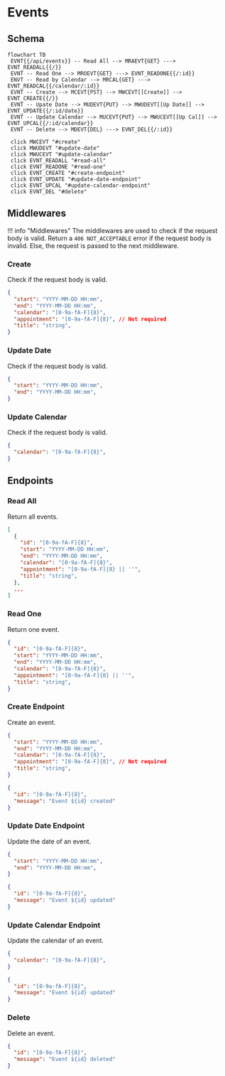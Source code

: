 # Events

## Schema

```mermaid
flowchart TB
 EVNT{{/api/events}} -- Read All --> MRAEVT{GET} ---> EVNT_READALL{{/}}
 EVNT -- Read One --> MROEVT{GET} ---> EVNT_READONE{{/:id}}
 ENVT -- Read by Calendar --> MRCAL{GET} ---> EVNT_READCAL{{/calendar/:id}}
 EVNT -- Create --> MCEVT{PST} --> MWCEVT[[Create]] --> EVNT_CREATE{{/}}
 EVNT -- Upate Date --> MUDEVT{PUT} --> MWUDEVT[[Up Date]] --> EVNT_UPDATE{{/:id/date}}
 EVNT -- Update Calendar --> MUCEVT{PUT} --> MWUCEVT[[Up Cal]] --> EVNT_UPCAL{{/:id/calendar}}
 EVNT -- Delete --> MDEVT{DEL} ---> EVNT_DEL{{/:id}}

 click MWCEVT "#create"
 click MWUDEVT "#update-date"
 click MWUCEVT "#update-calendar"
 click EVNT_READALL "#read-all"
 click EVNT_READONE "#read-one"
 click EVNT_CREATE "#create-endpoint"
 click EVNT_UPDATE "#update-date-endpoint"
 click EVNT_UPCAL "#update-calendar-endpoint"
 click EVNT_DEL "#delete"
```

## Middlewares

!!! info "Middlewares"
    The middlewares are used to check if the request body is valid.
    Return a `406 NOT_ACCEPTABLE` error if the request body is invalid.
    Else, the request is passed to the next middleware.

### Create

Check if the request body is valid.

```json title="Request Body"
{
  "start": "YYYY-MM-DD HH:mm",
  "end": "YYYY-MM-DD HH:mm",
  "calendar": "[0-9a-fA-F]{8}",
  "appointment": "[0-9a-fA-F]{8}", // Not required
  "title": "string",
}
```

### Update Date

Check if the request body is valid.

```json title="Request Body"
{
  "start": "YYYY-MM-DD HH:mm",
  "end": "YYYY-MM-DD HH:mm",
}
```

### Update Calendar

Check if the request body is valid.

```json title="Request Body"
{
  "calendar": "[0-9a-fA-F]{8}",
}
```

## Endpoints

### Read All

Return all events.

```json title="Response Body"
[
  {
    "id": "[0-9a-fA-F]{8}",
    "start": "YYYY-MM-DD HH:mm",
    "end": "YYYY-MM-DD HH:mm",
    "calendar": "[0-9a-fA-F]{8}",
    "appointment": "[0-9a-fA-F]{8} || ''",
    "title": "string",
  },
  ...
]
```

### Read One

Return one event.

```json title="Response Body"
{
  "id": "[0-9a-fA-F]{8}",
  "start": "YYYY-MM-DD HH:mm",
  "end": "YYYY-MM-DD HH:mm",
  "calendar": "[0-9a-fA-F]{8}",
  "appointment": "[0-9a-fA-F]{8} || ''",
  "title": "string",
}
```

### Create Endpoint

Create an event.

```json title="Request Body"
{
  "start": "YYYY-MM-DD HH:mm",
  "end": "YYYY-MM-DD HH:mm",
  "calendar": "[0-9a-fA-F]{8}",
  "appointment": "[0-9a-fA-F]{8}", // Not required
  "title": "string",
}
```

```json title="Response Body"
{
  "id": "[0-9a-fA-F]{8}",
  "message": "Event ${id} created"
}
```

### Update Date Endpoint

Update the date of an event.

```json title="Request Body"
{
  "start": "YYYY-MM-DD HH:mm",
  "end": "YYYY-MM-DD HH:mm",
}
```

```json title="Response Body"
{
  "id": "[0-9a-fA-F]{8}",
  "message": "Event ${id} updated"
}
```

### Update Calendar Endpoint

Update the calendar of an event.

```json title="Request Body"
{
  "calendar": "[0-9a-fA-F]{8}",
}
```

```json title="Response Body"
{
  "id": "[0-9a-fA-F]{8}",
  "message": "Event ${id} updated"
}
```

### Delete

Delete an event.

```json title="Response Body"
{
  "id": "[0-9a-fA-F]{8}",
  "message": "Event ${id} deleted"
}
```
